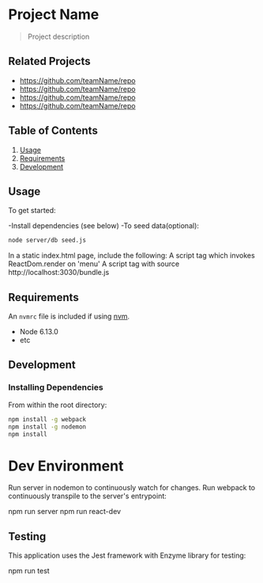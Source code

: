 # Project Name

> Project description

## Related Projects

  - https://github.com/teamName/repo
  - https://github.com/teamName/repo
  - https://github.com/teamName/repo
  - https://github.com/teamName/repo

## Table of Contents

1. [Usage](#Usage)
1. [Requirements](#requirements)
1. [Development](#development)

## Usage

To get started:

-Install dependencies (see below)
-To seed data(optional): 

```sh 
node server/db seed.js
```

In a static index.html page, include the following:
A script tag which invokes ReactDom.render on 'menu'
A script tag with source http://localhost:3030/bundle.js

## Requirements

An `nvmrc` file is included if using [nvm](https://github.com/creationix/nvm).

- Node 6.13.0
- etc

## Development

### Installing Dependencies

From within the root directory:

```sh
npm install -g webpack
npm install -g nodemon
npm install
```
# Dev Environment 

Run server in nodemon to continuously watch for changes. Run webpack to continuously transpile to the server's entrypoint:

npm run server
npm run react-dev

## Testing
This application uses the Jest framework with Enzyme library for testing:

npm run test

